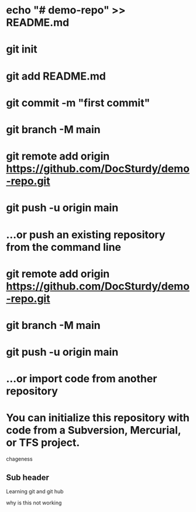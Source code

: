 # echo "# demo-repo" >> README.md
# git init
# git add README.md
# git commit -m "first commit"
# git branch -M main
# git remote add origin https://github.com/DocSturdy/demo-repo.git
# git push -u origin main
# …or push an existing repository from the command line
# git remote add origin https://github.com/DocSturdy/demo-repo.git
# git branch -M main
# git push -u origin main
# …or import code from another repository
# You can initialize this repository with code from a Subversion, Mercurial, or TFS project.

chageness

##  Sub header
Learning git and git hub

why is this not working
